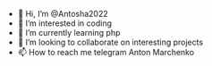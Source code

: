 - 👋 Hi, I’m @Antosha2022
- 👀 I’m interested in coding
- 🌱 I’m currently learning php
- 💞️ I’m looking to collaborate on interesting projects
- 📫 How to reach me telegram Anton Marchenko

<!---
Antosha2022/Antosha2022 is a ✨ special ✨ repository because its `README.md` (this file) appears on your GitHub profile.
You can click the Preview link to take a look at your changes.
--->

